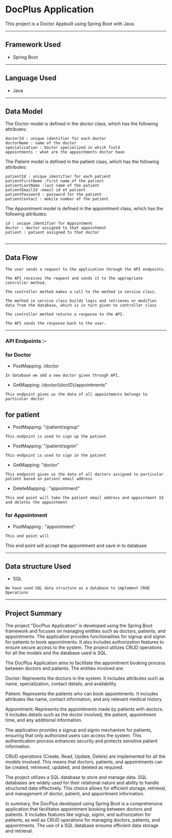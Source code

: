 # DocPlus Application # 


This project is a Doctor Appbuilt using Spring Boot with Java.

---

## Framework Used
* Spring Boot

---

## Language Used
* Java

---

## Data Model

The Doctor model is defined in the doctor class, which has the following attributes:
```
doctorId : unique identifier for each doctor
doctorName : name of the doctor
specialization : Doctor specialized in which field
appointments : what are the appointments doctor have 

```
The Patient model is defined in the patient class, which has the following attributes:
```
patientId : unique identifier for each patient
patientFirstName :first name of the patient
patientLastName :last name of the patient
patientEmailId :email id of patient
patientPassword : password for the patient 
patientContact : mobile number of the patient

```
The Appointment model is defined in the appointment class, which has the following attributes:
```
id : unique identifier for Appointment
doctor : doctor assigned to that appointment
patient : patient assigned to that doctor


```

---

## Data Flow

```
The user sends a request to the application through the API endpoints.
```


```
The API receives the request and sends it to the appropriate controller method.
```


```
The controller method makes a call to the method in service class.
```


```
The method in service class builds logic and retrieves or modifies data from the database, which is in turn given to controller class
```


```
The controller method returns a response to the API.
```


```
The API sends the response back to the user.
```

---



### API Endpoints :-

### for Doctor ###

* PostMapping: /doctor
```
In database we add a new doctor given through API.
```

* GetMapping: /doctor/{docID}/appointments"
```
This endpoint gives us the data of all appointments belongs to particular doctor
```

## for patient ##

* PostMapping: "/patient/signup"
```
This endpoint is used to sign up the patient
```
* PostMapping: "/patient/signin"
```
This endpoint is used to sign in the patient
```
* GetMapping: "doctor"
```
This endpoint gives us the data of all doctors assigned to particular patient based on patient email address
```

* DeleteMapping : "appointment"
```
This end point will take the patient email address and appointment Id and deletes the appointment
```
### for Appointment ###
* PostMapping : "appointment"
```
This end point will
```
This end point will accept the appointment and save in to database

---

## Data structure Used
* SQL
```
We have used SQL data structure as a database to implement CRUD Operations 
```
---

## Project Summary

The project "DocPlus Application" is developed using the Spring Boot framework and focuses on managing entities such as doctors, patients, and appointments. The application provides functionalities for signup and signin for patients to book appointments. It also includes authorization features to ensure secure access to the system. The project utilizes CRUD operations for all the models and the database used is SQL.

The DocPlus Application aims to facilitate the appointment booking process between doctors and patients. The entities involved are:

Doctor: Represents the doctors in the system. It includes attributes such as name, specialization, contact details, and availability.

Patient: Represents the patients who can book appointments. It includes attributes like name, contact information, and any relevant medical history.

Appointment: Represents the appointments made by patients with doctors. It includes details such as the doctor involved, the patient, appointment time, and any additional information.

The application provides a signup and signin mechanism for patients, ensuring that only authorized users can access the system. This authentication process enhances security and protects sensitive patient information.

CRUD operations (Create, Read, Update, Delete) are implemented for all the models involved. This means that doctors, patients, and appointments can be created, retrieved, updated, and deleted as required.

The project utilizes a SQL database to store and manage data. SQL databases are widely used for their relational nature and ability to handle structured data effectively. This choice allows for efficient storage, retrieval, and management of doctor, patient, and appointment information.

In summary, the DocPlus developed using Spring Boot is a comprehensive application that facilitates appointment booking between doctors and patients. It includes features like signup, signin, and authorization for patients, as well as CRUD operations for managing doctors, patients, and appointments. The use of a SQL database ensures efficient data storage and retrieval.
